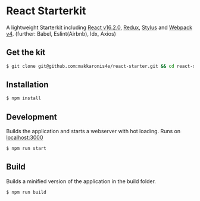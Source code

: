 # React Starterkit

A lightweight Starterkit including [React v16.2.0](https://facebook.github.io/react/), [Redux](http://redux.js.org/), [Stylus](http://stylus-lang.com/) and [Webpack v4](https://webpack.js.org/).
(further: Babel, Eslint(Airbnb), Idx, Axios)

## Get the kit

```sh
$ git clone git@github.com:makkaronis4e/react-starter.git && cd react-starter
```

## Installation

```sh
$ npm install
```

## Development

Builds the application and starts a webserver with hot loading.
Runs on [localhost:3000](http://localhost:3000/)

```sh
$ npm run start
```

## Build

Builds a minified version of the application in the build folder.

```sh
$ npm run build
```
